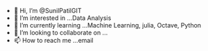- 👋 Hi, I’m @SunilPatilGIT
- 👀 I’m interested in ...Data Analysis
- 🌱 I’m currently learning ...Machine Learning, julia, Octave, Python
- 💞️ I’m looking to collaborate on ...
- 📫 How to reach me ...email

<!---
SunilPatilGIT/SunilPatilGIT is a ✨ special ✨ repository because its `README.md` (this file) appears on your GitHub profile.
You can click the Preview link to take a look at your changes.
--->
